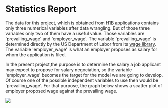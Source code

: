 # Statistics Report

The data for this project, which is obtained 
from [H1B](https://www.foreignlaborcert.doleta.gov/pdf/PerformanceData/2017/H-1B_Disclosure_Data_FY17.xlsx) 
applications contains only three numerical variables after data wrangling. But of those three variables only two of them have a
useful value. Those variables are 'prevailing_wage' and 'employer_wage'. The variable 'prevailing_wage' is determined 
directly by the US Department of Labor from its [wage library](http://www.flcdatacenter.com/OesWizardStart.aspx). 
The variable 'employer_wage' is what an employer proposes as salary for whom the application is filed.

In the present project,the purpose is to determine the salary a job applicant may expect to propose for salary negociation, so
the variable 'employer_wage' becomes the target for the model we are going to develop. Of course one of the possible independent 
variables to use then would be 'prevailing_wage'. For that purpose, the graph below shows a scatter plot of employer proposed 
wage against the prevailing wage.

![](./Figures)
